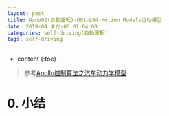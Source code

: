 ```yaml
---
layout: post
title: Nano02(自動運転)-U01-L04-Motion Models运动模型
date: 2019-04 まだ-06 01:04:00
categories: self-driving(自動運転)
tags: self-driving
---
```

* content
{:toc}

> 参考[Apollo控制算法之汽车动力学模型](https://mp.weixin.qq.com/s/G3Plo1Ogcx3s6nz_rdeKtA)

# 0. 小结